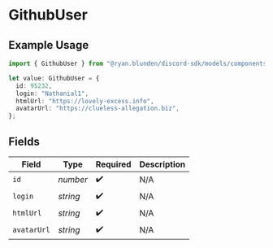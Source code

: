 # GithubUser

## Example Usage

```typescript
import { GithubUser } from "@ryan.blunden/discord-sdk/models/components";

let value: GithubUser = {
  id: 95232,
  login: "Nathanial1",
  htmlUrl: "https://lovely-excess.info",
  avatarUrl: "https://clueless-allegation.biz",
};
```

## Fields

| Field              | Type               | Required           | Description        |
| ------------------ | ------------------ | ------------------ | ------------------ |
| `id`               | *number*           | :heavy_check_mark: | N/A                |
| `login`            | *string*           | :heavy_check_mark: | N/A                |
| `htmlUrl`          | *string*           | :heavy_check_mark: | N/A                |
| `avatarUrl`        | *string*           | :heavy_check_mark: | N/A                |